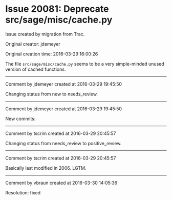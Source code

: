 # Issue 20081: Deprecate src/sage/misc/cache.py

Issue created by migration from Trac.

Original creator: jdemeyer

Original creation time: 2016-03-29 16:00:26

The file `src/sage/misc/cache.py` seems to be a very simple-minded unused version of cached functions.


---

Comment by jdemeyer created at 2016-03-29 19:45:50

Changing status from new to needs_review.


---

Comment by jdemeyer created at 2016-03-29 19:45:50

New commits:


---

Comment by tscrim created at 2016-03-29 20:45:57

Changing status from needs_review to positive_review.


---

Comment by tscrim created at 2016-03-29 20:45:57

Basically last modified in 2006. LGTM.


---

Comment by vbraun created at 2016-03-30 14:05:36

Resolution: fixed
